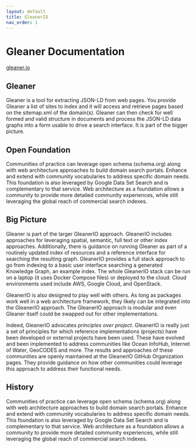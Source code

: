 ```yaml
---
layout: default
title: GleanerIO
nav_order: 1
---
```



# Gleaner Documentation

[gleaner.io](https://gleaner.io/)


## Gleaner

Gleaner is a tool for extracting JSON-LD from web pages. You provide Gleaner a list of sites to index and it will access and retrieve pages based on the sitemap.xml of the domain(s). Gleaner can then check for well formed and valid structure in documents and process the JSON-LD data graphs into a form usable to drive a search interface. It is part of the bigger picture. 


## Open Foundation

Communities of practice can leverage open schema (schema.org) along with web architecture approaches to build domain search portals. Enhance and extend with community vocabularies to address specific domain needs. This foundation is also leveraged by Google Data Set Search and is complementary to that service. Web architecture as a foundation allows a community to provide more detailed community experiences, while still leveraging the global reach of commercial search indexes. 

## Big Picture

 Gleaner is part of the larger GleanerIO approach. GleanerIO includes approaches for leveraging spatial, semantic, full text or other index approaches. Additionally, there is guidance on running Gleaner as part of a routinely updated index of resources and a reference interface for searching the resulting graph. GleanerIO provides a full stack approach to go from indexing to a basic user interface searching a generated Knowledge Graph, an example index. The whole GleanerIO stack can be run on a laptop (it uses Docker Compose files) or deployed to the cloud. Cloud environments used include AWS, Google Cloud, and OpenStack.

GleanerIO is also designed to play well with others. As long as packages work well in a web architecture framework, they likely can be integrated into the GleanerIO approach. The GleanerIO approach is modular and even Gleaner itself could be swapped out for other implementations.

Indeed, GleanerIO advocates _principles over project_. GleanerIO is really just a set of principles for which reference implementations (projects) have been developed or external projects have been used. These have evolved and been implemented to address communities like Ocean InfoHub, Internet of Water, GeoCODES and more. The results and approaches of these communities are openly maintained at the GleanerIO GitHub Organization pages. They provide guidance on how other communities could leverage this approach to address their functional needs. 
## History

Communities of practice can leverage open schema (schema.org) along with web architecture approaches to build domain search portals. Enhance and extend with community vocabularies to address specific domain needs. This foundation is also leveraged by Google Data Set Search and is complementary to that service. Web architecture as a foundation allows a community to provide more detailed community experiences, while still leveraging the global reach of commercial search indexes. 
